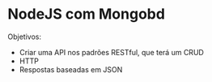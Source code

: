 # NodeJS com Mongobd

Objetivos:

- Criar uma API nos padrões RESTful, que terá um CRUD
- HTTP
- Respostas baseadas em JSON
